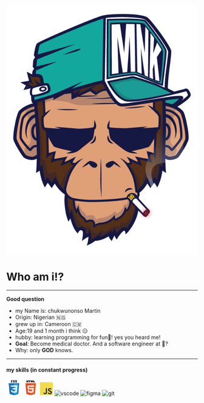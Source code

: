 ![my style](./images/logo-style-png-5.png)
# Who am i!?
___
**Good question** 
* my Name is: chukwunonso Martin
* Origin: Nigerian 🇳🇬
* grew up in: Cameroon 🇨🇲
* Age:19 and 1 month i think 😑
* hubby: learning programming for fun🤪! yes you heard me!
* **Goal**: Become medical doctor. And a software engineer at 🤔?
* Why: only **GOD** knows.
___
#### my skills (in constant progress)
<p><img src="https://raw.githubusercontent.com/devicons/devicon/master/icons/css3/css3-original-wordmark.svg" alt="css3" width="40" height="40"/>

<img src="https://raw.githubusercontent.com/devicons/devicon/master/icons/html5/html5-original-wordmark.svg" alt="html5" width="40" height="40"/>

<img src="https://raw.githubusercontent.com/devicons/devicon/master/icons/javascript/javascript-original.svg" alt="javascript" width="35" height="35"/>

<img src="https://cdn.jsdelivr.net/gh/devicons/devicon/icons/vscode/vscode-original.svg" alt="vscode" width="35" height="35"/>

<img src="https://cdn.jsdelivr.net/gh/devicons/devicon/icons/figma/figma-original.svg" alt="figma" width="35" height="35"/>

  <img src="https://cdn.jsdelivr.net/gh/devicons/devicon/icons/git/git-original.svg" alt="git" width="35" height="35"/>

</p>














